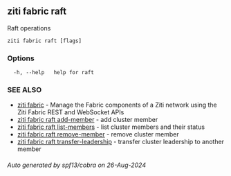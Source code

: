 ## ziti fabric raft

Raft operations

```
ziti fabric raft [flags]
```

### Options

```
  -h, --help   help for raft
```

### SEE ALSO

* [ziti fabric](../fabric.md)	 - Manage the Fabric components of a Ziti network using the Ziti Fabric REST and WebSocket APIs
* [ziti fabric raft add-member](add-member/add-member.md)	 - add cluster member
* [ziti fabric raft list-members](list-members/list-members.md)	 - list cluster members and their status
* [ziti fabric raft remove-member](remove-member/remove-member.md)	 - remove cluster member
* [ziti fabric raft transfer-leadership](transfer-leadership/transfer-leadership.md)	 - transfer cluster leadership to another member

###### Auto generated by spf13/cobra on 26-Aug-2024
